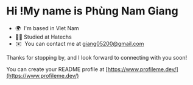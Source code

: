Hi !My name is Phùng Nam Giang
========================================================================================================================================



* 🌍  I'm based in Viet Nam
* 👨‍🎓  Studied at Hatechs
* ✉️  You can contact me at [giang05200@gmail.com](mailto:giang05200@gmail.com)






Thanks for stopping by, and I look forward to connecting with you soon!

You can create your README profile at [https://www.profileme.dev/](https://www.profileme.dev/)
